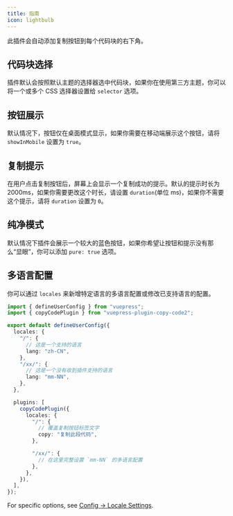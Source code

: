 ```yaml
---
title: 指南
icon: lightbulb
---
```


此插件会自动添加复制按钮到每个代码块的右下角。

## 代码块选择

插件默认会按照默认主题的选择器选中代码块，如果你在使用第三方主题，你可以将一个或多个 CSS 选择器设置给 `selector` 选项。

## 按钮展示

默认情况下，按钮仅在桌面模式显示，如果你需要在移动端展示这个按钮，请将 `showInMobile` 设置为 `true`。

## 复制提示

在用户点击复制按钮后，屏幕上会显示一个复制成功的提示。默认的提示时长为 2000ms，如果你需要更改这个时长，请设置 `duration`(单位 ms)，如果你不需要这个提示，请将 `duration` 设置为 `0`。

## 纯净模式

默认情况下插件会展示一个较大的蓝色按钮，如果你希望让按钮和提示没有那么“显眼”，你可以添加 `pure: true` 选项。

## 多语言配置

你可以通过 `locales` 来新增特定语言的多语言配置或修改已支持语言的配置。

```ts
import { defineUserConfig } from "vuepress";
import { copyCodePlugin } from "vuepress-plugin-copy-code2";

export default defineUserConfig({
  locales: {
    "/": {
      // 这是一个支持的语言
      lang: "zh-CN",
    },
    "/xx/": {
      // 这是一个没有收到插件支持的语言
      lang: "mm-NN",
    },
  },

  plugins: [
    copyCodePlugin({
      locales: {
        "/": {
          // 覆盖复制按钮标签文字
          copy: "复制此段代码",
        },

        "/xx/": {
          // 在这里完整设置 `mm-NN` 的多语言配置
        },
      },
    }),
  ],
});
```

For specific options, see [Config → Locale Settings](./config.md#locales).
